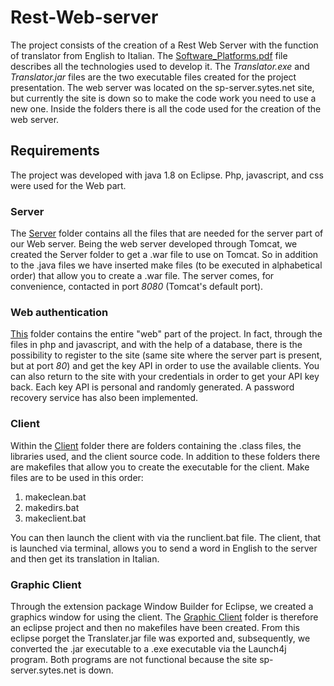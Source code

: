 # Rest-Web-server
The project consists of the creation of a Rest Web Server with the function of translator from English to Italian.
The [Software_Platforms.pdf](Software_Platforms.pdf "Software_Platforms.pdf") file describes all the technologies used to develop it.
The *Translator.exe* and *Translator.jar* files are the two executable files created for the project presentation.
The web server was located on the sp-server.sytes.net site, but currently the site is down so to make the code work you need to use a new one.
Inside the folders there is all the code used for the creation of the web server.

## Requirements
The project was developed with java 1.8 on Eclipse.
Php, javascript, and css were used for the Web part.

### Server 
The [Server](Server "Server")  folder contains all the files that are needed for the server part of our Web server. Being the web server developed through Tomcat, we created the Server folder to get a .war file to use on Tomcat. So in addition to the .java files we have inserted make files (to be executed in alphabetical order) that allow you to create a .war file. The server comes, for convenience, contacted in port *8080*  (Tomcat's default port).

### Web authentication
[This](WebAuthentication "This") folder contains the entire "web" part of the project. In fact, through the files in php and javascript, and with the help of a database, there is the possibility to register to the site (same site where the server part is present, but at port *80*) and get the key API in order to use the available clients. You can also return to the site with your credentials in order to get your API key back. Each key API is personal and randomly generated. A password recovery service has also been implemented.

### Client
Within the [Client](Client "Client") folder there are folders containing the .class files, the libraries used, and the client source code. In addition to these folders there are makefiles that allow you to create the executable for the client. Make files are to be used in this order:
1.  makeclean.bat
2.  makedirs.bat
3.  makeclient.bat

You can then launch the client with via the runclient.bat file. The client, that is launched via terminal, allows you to send a word in English to the server and then get its translation in Italian.

### Graphic Client 
Through the extension package Window Builder for Eclipse, we created a graphics window for using the client. The [Graphic Client](GraphicClient "Graphic Client") folder is therefore an eclipse project and then no makefiles have been created.
From this eclipse porget the Translater.jar file was exported and, subsequently, we converted the .jar executable to a .exe executable via the Launch4j program. Both programs are not functional because the site sp-server.sytes.net is down.

